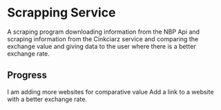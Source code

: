 <h1>Scrapping Service</h1>
A scraping program downloading information from the NBP Api and scraping information from the Cinkciarz service and comparing the exchange value and giving data to the user where there is a better exchange rate.
<h2>Progress</h2>
I am adding more websites for comparative value
Add a link to a website with a better exchange rate.

